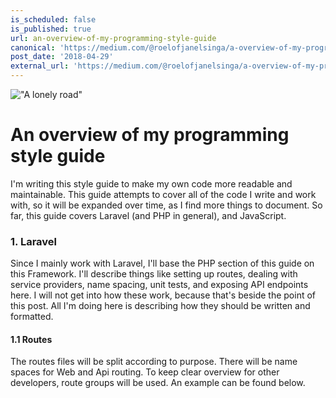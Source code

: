 ```yaml
---
is_scheduled: false
is_published: true
url: an-overview-of-my-programming-style-guide
canonical: 'https://medium.com/@roelofjanelsinga/a-overview-of-my-programming-style-guide-a5537b6e8b52'
post_date: '2018-04-29'
external_url: 'https://medium.com/@roelofjanelsinga/a-overview-of-my-programming-style-guide-a5537b6e8b52'
---
```


!["A lonely road"](/images/articles/0_xDUpNBbkXsdnMj4i.jpeg)

# An overview of my programming style guide

I'm writing this style guide to make my own code more readable and maintainable. This guide attempts to cover all of the code I write and work with, so it will be expanded over time, as I find more things to document. So far, this guide covers Laravel (and PHP in general), and JavaScript.

### 1. Laravel

Since I mainly work with Laravel, I'll base the PHP section of this guide on this Framework. I'll describe things like setting up routes, dealing with service providers, name spacing, unit tests, and exposing API endpoints here. I will not get into how these work, because that's beside the point of this post. All I'm doing here is describing how they should be written and formatted.

#### 1.1 Routes

The routes files will be split according to purpose. There will be name spaces for Web and Api routing. To keep clear overview for other developers, route groups will be used. An example can be found below.

